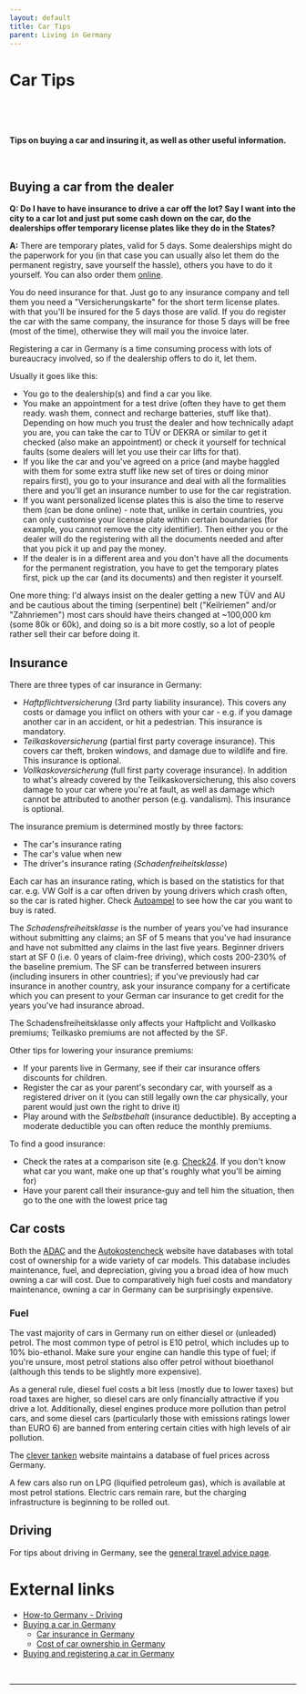 ```yaml
---
layout: default
title: Car Tips
parent: Living in Germany
---
```


# Car Tips

&nbsp;

&nbsp;

**Tips on buying a car and insuring it, as well as other useful information.**

&nbsp;

## Buying a car from the dealer

**Q: Do I have to have insurance to drive a car off the lot? Say I want into the city to a car lot and just put some cash down on the car, do the dealerships offer temporary license plates like they do in the States?**

**A:** There are temporary plates, valid for 5 days. Some dealerships might do the paperwork for you (in that case you can usually also let them do the permanent registry, save yourself the hassle), others you have to do it yourself. You can also order them [online](http://www.strassenverkehrsamt.de/kfz-zulassung-kurzzeitkennzeichen).

You do need insurance for that. Just go to any insurance company and tell them you need a "Versicherungskarte" for the short term license plates. with that you'll be insured for the 5 days those are valid. If you do register the car with the same company, the insurance for those 5 days will be free (most of the time), otherwise they will mail you the invoice later.

Registering a car in Germany is a time consuming process with lots of bureaucracy involved, so if the dealership offers to do it, let them.

Usually it goes like this: 

* You go to the dealership(s) and find a car you like. 
* You make an appointment for a test drive (often they have to get them ready. wash them, connect and recharge batteries, stuff like that). Depending on how much you trust the dealer and how technically adapt you are, you can take the car to TÜV or DEKRA or similar to get it checked (also make an appointment) or check it yourself for technical faults (some dealers will let you use their car lifts for that).
* If you like the car and you've agreed on a price (and maybe haggled with them for some extra stuff like new set of tires or doing minor repairs first), you go to your insurance and deal with all the formalities there and you'll get an insurance number to use for the car registration. 
* If you want personalized license plates this is also the time to reserve them (can be done online) - note that, unlike in certain countries, you can only customise your license plate within certain boundaries (for example, you cannot remove the city identifier). Then either you or the dealer will do the registering with all the documents needed and after that you pick it up and pay the money.
* If the dealer is in a different area and you don't have all the documents for the permanent registration, you have to get the temporary plates first, pick up the car (and its documents) and then register it yourself.

One more thing: I'd always insist on the dealer getting a new TÜV and AU and be cautious about the timing (serpentine) belt ("Keilriemen" and/or "Zahnriemen") most cars should have theirs changed at ~100,000 km (some 80k or 60k), and doing so is a bit more costly, so a lot of people rather sell their car before doing it.

## Insurance

There are three types of car insurance in Germany:

* *Haftpflichtversicherung* (3rd party liability insurance). This covers any costs or damage you inflict on others with your car - e.g. if you damage another car in an accident, or hit a pedestrian. This insurance is mandatory.
* *Teilkaskoversicherung* (partial first party coverage insurance). This covers car theft, broken windows, and damage due to wildlife and fire. This insurance is optional.
* *Vollkaskoversicherung* (full first party coverage insurance). In addition to what's already covered by the Teilkaskoversicherung, this also covers damage to your car where you're at fault, as well as damage which cannot be attributed to another person (e.g. vandalism). This insurance is optional.

The insurance premium is determined mostly by three factors:

* The car's insurance rating
* The car's value when new
* The driver's insurance rating (*Schadenfreiheitsklasse*)

Each car has an insurance rating, which is based on the statistics for that car. e.g. VW Golf is a car often driven by young drivers which crash often, so the car is rated higher. Check [Autoampel](http://www.autoampel.de/) to see how the car you want to buy is rated. 

The *Schadensfreiheitsklasse* is the number of years you've had insurance without submitting any claims; an SF of 5 means that you've had insurance and have not submitted any claims in the last five years. Beginner drivers start at SF 0 (i.e. 0 years of claim-free driving), which costs 200-230% of the baseline premium. The SF can be transferred between insurers (including insurers in other countries); if you've previously had car insurance in another country, ask your insurance company for a certificate which you can present to your German car insurance to get credit for the years you've had insurance abroad. 

The Schadensfreiheitsklasse only affects your Haftplicht and Vollkasko premiums; Teilkasko premiums are not affected by the SF. 

Other tips for lowering your insurance premiums:

* If your parents live in Germany, see if their car insurance offers discounts for children.
* Register the car as your parent's secondary car, with yourself as a registered driver on it (you can still legally own the car physically, your parent would just own the right to drive it)
* Play around with the *Selbstbehalt* (insurance deductible). By accepting a moderate deductible you can often reduce the monthly premiums. 

To find a good insurance: 

* Check the rates at a comparison site (e.g. [Check24](https://www.check24.de/kfz-versicherung/). If you don't know what car you want, make one up that's roughly what you'll be aiming for) 
* Have your parent call their insurance-guy and tell him the situation, then go to the one with the lowest price tag

## Car costs

Both the [ADAC](https://www.adac.de/infotestrat/autodatenbank/autokosten/default.aspx) and the [Autokostencheck](https://www.autokostencheck.de/) website have databases with total cost of ownership for a wide variety of car models. This database includes maintenance, fuel, and depreciation, giving you a broad idea of how much owning a car will cost. Due to comparatively high fuel costs and mandatory maintenance, owning a car in Germany can be surprisingly expensive. 

### Fuel

The vast majority of cars in Germany run on either diesel or (unleaded) petrol. The most common type of petrol is E10 petrol, which includes up to 10% bio-ethanol. Make sure your engine can handle this type of fuel; if you're unsure, most petrol stations also offer petrol without bioethanol (although this tends to be slightly more expensive). 

As a general rule, diesel fuel costs a bit less (mostly due to lower taxes) but road taxes are higher, so diesel cars are only financially attractive if you drive a lot. Additionally, diesel engines produce more pollution than petrol cars, and some diesel cars (particularly those with emissions ratings lower than EURO 6) are banned from entering certain cities with high levels of air pollution. 

The [clever tanken](https://www.clever-tanken.de/) website maintains a database of fuel prices across Germany. 

A few cars also run on LPG (liquified petroleum gas), which is available at most petrol stations. Electric cars remain rare, but the charging infrastructure is beginning to be rolled out. 

## Driving

For tips about driving in Germany, see the [general travel advice page](https://lemygermany.github.io/wiki/pages/travelling/Travelling_advice.html). 

# External links

* [How-to Germany - Driving](https://www.howtogermany.com/pages/driving.html)
* [Buying a car in Germany](https://allaboutberlin.com/guides/buying-used-car-in-germany)
    * [Car insurance in Germany](https://allaboutberlin.com/guides/car-insurance-germany)
    * [Cost of car ownership in Germany](https://allaboutberlin.com/guides/car-cost-of-ownership-germany)
* [Buying and registering a car in Germany](https://www.settle-in-berlin.com/buy-car-germany-register/)

&nbsp;

***

